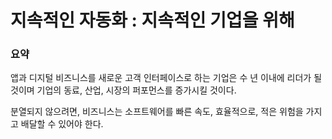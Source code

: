 # 지속적인 자동화 : 지속적인 기업을 위해

[](https://pages.chef.io/rs/255-VFB-268/images/Continuous-Automation-for-the-Continuous-Enterprise.pdf)

### 요약

앱과 디지털 비즈니스를 새로운 고객 인터페이스로 하는 기업은 수 년 이내에 리더가 될 것이며 기업의 동료, 산업, 시장의 퍼포먼스를 증가시킬 것이다.

분열되지 않으려면, 비즈니스는 소프트웨어를 빠른 속도, 효율적으로, 적은 위험을 가지고 배달할 수 있어야 한다.

